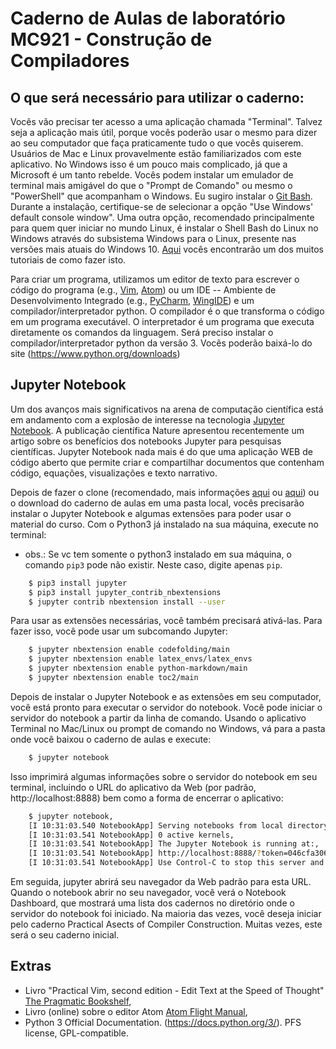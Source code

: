 # Caderno de Aulas de laboratório MC921 - Construção de Compiladores

## O que será necessário para utilizar o caderno:

Vocês vão precisar ter acesso a uma aplicação chamada "Terminal".
Talvez seja a aplicação mais útil, porque vocês poderão usar o mesmo para
dizer ao seu computador que faça praticamente tudo o que vocês quiserem.
Usuários de Mac e Linux provavelmente estão familiarizados com este
aplicativo. No Windows isso é um pouco mais complicado, já que a Microsoft é
um tanto rebelde. Vocês podem instalar um emulador de terminal mais amigável
do que o "Prompt de Comando" ou mesmo o "PowerShell" que acompanham o
Windows. Eu sugiro instalar o [Git Bash](https://git-scm.com/downloads).
Durante a instalação, certifique-se de selecionar a opção "Use Windows'
default console window". Uma outra opção, recomendado principalmente para
quem quer iniciar no mundo Linux, é instalar o Shell Bash do Linux no Windows
através do subsistema Windows para o Linux, presente nas versões mais atuais
do Windows 10.
[Aqui](http://www.techtudo.com.br/dicas-e-tutoriais/noticia/2016/04/como-instalar-e-usar-o-shell-bash-do-linux-no-windows-10.html)
vocês encontrarão um dos muitos tutoriais de como fazer isto.

Para criar um programa, utilizamos um editor de texto para escrever o código
do programa (e.g., [Vim](http://www.vim.org/), [Atom](https://atom.io/)) ou
um IDE -- Ambiente de Desenvolvimento Integrado (e.g.,
[PyCharm](https://www.jetbrains.com/pycharm/),
[WingIDE](http://wingware.com/)) e um compilador/interpretador python. O
compilador é o que transforma o código em um programa executável.  O
interpretador é um programa que executa diretamente os comandos da linguagem.
Será preciso instalar o compilador/interpretador python da versão 3.  Vocês
poderão baixá-lo do site (https://www.python.org/downloads)

## Jupyter Notebook

Um dos avanços mais significativos na arena de computação científica está em
andamento com a explosão de interesse na tecnologia [Jupyter Notebook](jupyter.org).
A publicação científica Nature apresentou recentemente um
artigo sobre os benefícios dos notebooks Jupyter para pesquisas científicas.
Jupyter Notebook nada mais é do que uma aplicação WEB de código aberto que
permite criar e compartilhar documentos que contenham código, equações,
visualizações e texto narrativo.

Depois de fazer o clone (recomendado, mais informações
[aqui](https://tableless.com.br/tudo-que-voce-queria-saber-sobre-git-e-github-mas-tinha-vergonha-de-perguntar/)
ou [aqui](http://rogerdudler.github.io/git-guide/index.pt_BR.html)) ou o
download do caderno de aulas em uma pasta local, vocês precisarão instalar o
Jupyter Notebook e algumas extensões para poder usar o material do curso. Com o
Python3 já instalado na sua máquina, execute no terminal:

  - obs.: Se vc tem somente o python3 instalado em sua máquina, o comando `pip3` pode
não existir. Neste caso, digite apenas `pip`.

```sh
    $ pip3 install jupyter
    $ pip3 install jupyter_contrib_nbextensions
    $ jupyter contrib nbextension install --user
```

Para usar as extensões necessárias, você também precisará ativá-las. Para fazer
isso, você pode usar um subcomando Jupyter:

```sh
    $ jupyter nbextension enable codefolding/main
    $ jupyter nbextension enable latex_envs/latex_envs
    $ jupyter nbextension enable python-markdown/main
    $ jupyter nbextension enable toc2/main
```

Depois de instalar o Jupyter Notebook e as extensões em seu computador, você
está pronto para executar o servidor do notebook. Você pode iniciar o servidor
do notebook a partir da linha de comando. Usando o aplicativo Terminal no Mac/Linux ou
prompt de comando no Windows, vá para a pasta onde você baixou o caderno de aulas e execute:

```sh
    $ jupyter notebook
```

Isso imprimirá algumas informações sobre o servidor do notebook em seu
terminal, incluindo o URL do aplicativo da Web (por padrão,
http://localhost:8888) bem como a forma de encerrar o aplicativo:

```sh
    $ jupyter notebook,
    [I 10:31:03.540 NotebookApp] Serving notebooks from local directory: /Users/marcio/Unicamp/MC102/Python/lectures,
    [I 10:31:03.541 NotebookApp] 0 active kernels,
    [I 10:31:03.541 NotebookApp] The Jupyter Notebook is running at:,
    [I 10:31:03.541 NotebookApp] http://localhost:8888/?token=046cfa3064f0b118f56f6ef8859c4ab68d1d202d79445759,
    [I 10:31:03.541 NotebookApp] Use Control-C to stop this server and shut down all kernels (twice to skip confirmation).
```

Em seguida, jupyter abrirá seu navegador da Web padrão para esta URL. Quando o notebook
abrir no seu navegador, você verá o Notebook Dashboard, que mostrará uma lista
dos cadernos no diretório onde o servidor do notebook foi iniciado. Na maioria das vezes,
você deseja iniciar pelo caderno Practical Asects of Compiler Construction.  Muitas vezes,
este será o seu caderno inicial.


## Extras

  - Livro "Practical Vim, second edition - Edit Text at the Speed of Thought" [The Pragmatic Bookshelf](https://pragprog.com/book/dnvim2/practical-vim-second-edition),
  - Livro (online) sobre o editor Atom [Atom Flight Manual](http://flight-manual.atom.io/),
  - Python 3 Official Documentation. (https://docs.python.org/3/). PFS license, GPL-compatible.

